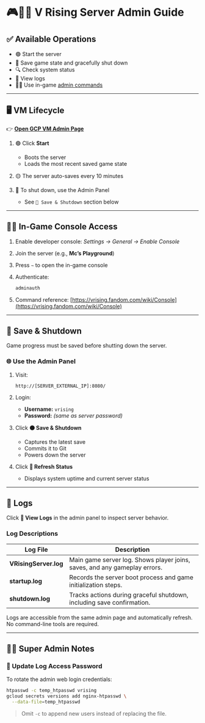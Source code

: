 # 🎮🧛‍♂️ V Rising Server Admin Guide

## ✅ Available Operations

* 🟢 Start the server
* 💾 Save game state and gracefully shut down
* 🔍 Check system status
* 📜 View logs
* 🧙‍♂️ Use in-game [admin commands](https://vrising.fandom.com/wiki/Console)

---

## 🖥️ VM Lifecycle

👉 [**Open GCP VM Admin Page**](https://console.cloud.google.com/compute/instancesDetail/zones/us-west1-b/instances/europa?project=europan-world)

1. 🟢 Click **Start**

   * Boots the server
   * Loads the most recent saved game state

2. 🟡 The server auto-saves every 10 minutes

3. 🔴 To shut down, use the Admin Panel

   * See `💾 Save & Shutdown` section below

---

## 🧙‍♂️ In-Game Console Access

1. Enable developer console:
   *Settings → General → Enable Console*

2. Join the server (e.g., **Mc’s Playground**)

3. Press `~` to open the in-game console

4. Authenticate:

   ```bash
   adminauth
   ```

5. Command reference:
   [https://vrising.fandom.com/wiki/Console](https://vrising.fandom.com/wiki/Console)

---

## 💾 Save & Shutdown

Game progress must be saved before shutting down the server.

### 🌐 Use the Admin Panel

1. Visit:

   ```
   http://[SERVER_EXTERNAL_IP]:8080/
   ```

2. Login:

   * **Username:** `vrising`
   * **Password:** *(same as server password)*

3. Click **🟠 Save & Shutdown**

   * Captures the latest save
   * Commits it to Git
   * Powers down the server

4. Click **🔄 Refresh Status**

   * Displays system uptime and current server status

---

## 📜 Logs

Click **📜 View Logs** in the admin panel to inspect server behavior.

### Log Descriptions

| Log File              | Description                                                               |
| --------------------- | ------------------------------------------------------------------------- |
| **VRisingServer.log** | Main game server log. Shows player joins, saves, and any gameplay errors. |
| **startup.log**       | Records the server boot process and game initialization steps.            |
| **shutdown.log**      | Tracks actions during graceful shutdown, including save confirmation.     |

Logs are accessible from the same admin page and automatically refresh. No command-line tools are required.

---

## 🦸‍♂️ Super Admin Notes

### 🔐 Update Log Access Password

To rotate the admin web login credentials:

```bash
htpasswd -c temp_htpasswd vrising
gcloud secrets versions add nginx-htpasswd \
  --data-file=temp_htpasswd
```

> Omit `-c` to append new users instead of replacing the file.
> 